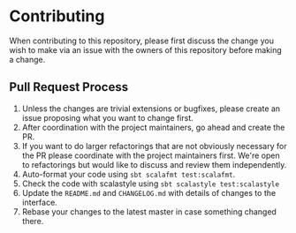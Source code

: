 # Contributing

When contributing to this repository, please first discuss the change you wish to make via an issue
with the owners of this repository before making a change. 

## Pull Request Process

1. Unless the changes are trivial extensions or bugfixes,
    please create an issue proposing what you want to change first.
2. After coordination with the project maintainers,
    go ahead and create the PR.
3. If you want to do larger refactorings that are not obviously necessary for the PR
     please coordinate with the project maintainers first.
     We're open to refactorings but would like to discuss and review them independently.
4. Auto-format your code using `sbt scalafmt test:scalafmt`.
5. Check the code with scalastyle using `sbt scalastyle test:scalastyle`
6. Update the `README.md` and `CHANGELOG.md` with details of changes to the interface.
7. Rebase your changes to the latest master in case something changed there.

